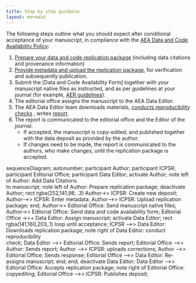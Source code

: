 ```yaml
---
title: Step by step guidance
layout: mermaid
---
```


The following steps outline what you should expect after conditional acceptance of your manuscript, in compliance with the [AEA Data and Code Availability Policy](https://www.aeaweb.org/journals/policies/data-code):

1. [Prepare your data and code replication package](preparing-for-data-deposit.md) (including data citations and provenance information)
2. [Provide metadata and upload the replication package](data-deposit-aea.md), for verification and subsequently publication.
3. Submit the [Data and Code Availability Form] together with your manuscript native files as instructed, and as per guidelines at your journal (for example, [AER guidelines](https://www.aeaweb.org/journals/aer/submissions/accepted-articles/styleguide)).
4. The editorial office assigns the manuscript to the AEA Data Editor.
5. The AEA Data Editor team downloads materials, [conducts reproducibility checks](https://social-science-data-editors.github.io/guidance/Verification_guidance.html) , writes [report](https://github.com/AEADataEditor/replication-template/blob/master/REPLICATION.md).
6. The report is communicated to the editorial office and the Editor of the journal.
   - If accepted, the manuscript is copy-edited, and published together with the data deposit as provided by the author.
   - If changes need to be made, the report is communicated to the authors, who make changes, until the replication package is accepted.



<div class="mermaid">
sequenceDiagram;
    autonumber;
    participant Author;
    participant ICPSR;
    participant Editorial Office;
    participant Data Editor;
    activate Author;
    note left of Author: Add Data Citations<br>to manuscript;
    note left of Author: Prepare replication package;
    deactivate Author;
    rect rgba(252,141,98, .3)
      Author->> ICPSR: Create new deposit;
      Author-->> ICPSR: Enter metadata;
      Author-->> ICPSR: Upload replication package;
    end;
    Author->> Editorial Office: Send manuscript native files;
    Author->> Editorial Office: Send data and code availability form;
    Editorial Office ->>+ Data Editor: Assign manuscript;
    activate Data Editor;
    rect rgba(141,160,203,.1)
    loop until acceptance;
       ICPSR -->> Data Editor: Downloads replication package;
       note right of Data Editor: conduct <br>reproducibility<br> check;
       Data Editor -->> Editorial Office: Sends report;
       Editorial Office -->> Author: Sends report;
       Author -->> ICPSR: uploads corrections;
       Author -->> Editorial Office: Sends response;
       Editorial Office -->> Data Editor: Re-assigns manuscript;
       end;
    end;
    deactivate Data Editor;
    Data Editor -->> Editorial Office: Accepts replication package;
    note right of Editorial Office: copyediting;
    Editorial Office -->> ICPSR: Publishes deposit;

</div>
